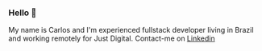 ### Hello 👋
My name is Carlos and I'm experienced fullstack developer living in Brazil and working remotely for Just Digital. Contact-me on <a href="https://www.linkedin.com/in/carlos-jr-freitas/">Linkedin</a>

<!--
**freitasjrcarlos/freitasjrcarlos** is a ✨ _special_ ✨ repository because its `README.md` (this file) appears on your GitHub profile.

Here are some ideas to get you started:

- 🔭 I’m currently working on ...
- 🌱 I’m currently learning ...
- 👯 I’m looking to collaborate on ...
- 🤔 I’m looking for help with ...
- 💬 Ask me about ...
- 📫 How to reach me: ...
- 😄 Pronouns: ...
- ⚡ Fun fact: ...
-->
